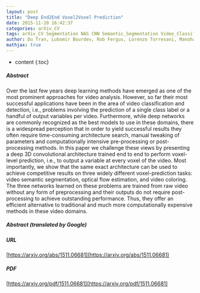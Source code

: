 ```yaml
---
layout: post
title: "Deep End2End Voxel2Voxel Prediction"
date: 2015-11-20 16:42:37
categories: arXiv_CV
tags: arXiv_CV Segmentation NAS CNN Semantic_Segmentation Video_Classification Classification Deep_Learning Prediction Detection
author: Du Tran, Lubomir Bourdev, Rob Fergus, Lorenzo Torresani, Manohar Paluri
mathjax: true
---
```


* content
{:toc}

##### Abstract
Over the last few years deep learning methods have emerged as one of the most prominent approaches for video analysis. However, so far their most successful applications have been in the area of video classification and detection, i.e., problems involving the prediction of a single class label or a handful of output variables per video. Furthermore, while deep networks are commonly recognized as the best models to use in these domains, there is a widespread perception that in order to yield successful results they often require time-consuming architecture search, manual tweaking of parameters and computationally intensive pre-processing or post-processing methods. In this paper we challenge these views by presenting a deep 3D convolutional architecture trained end to end to perform voxel-level prediction, i.e., to output a variable at every voxel of the video. Most importantly, we show that the same exact architecture can be used to achieve competitive results on three widely different voxel-prediction tasks: video semantic segmentation, optical flow estimation, and video coloring. The three networks learned on these problems are trained from raw video without any form of preprocessing and their outputs do not require post-processing to achieve outstanding performance. Thus, they offer an efficient alternative to traditional and much more computationally expensive methods in these video domains.

##### Abstract (translated by Google)


##### URL
[https://arxiv.org/abs/1511.06681](https://arxiv.org/abs/1511.06681)

##### PDF
[https://arxiv.org/pdf/1511.06681](https://arxiv.org/pdf/1511.06681)

